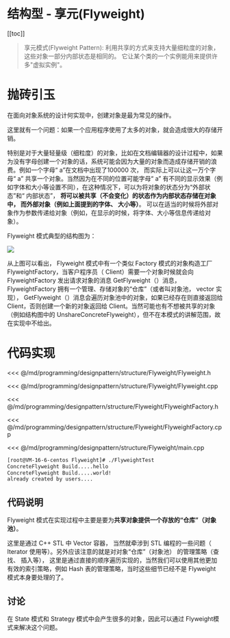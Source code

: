 # 结构型 - 享元(Flyweight)

​[[toc]]

> 享元模式(Flyweight Pattern): 利用共享的方式来支持大量细粒度的对象，这些对象一部分内部状态是相同的。 它让某个类的一个实例能用来提供许多"虚拟实例"。

# 抛砖引玉

在面向对象系统的设计何实现中，创建对象是最为常见的操作。

这里就有一个问题：如果一个应用程序使用了太多的对象，就会造成很大的存储开销。 

特别是对于大量轻量级（细粒度）的对象，比如在文档编辑器的设计过程中，如果为没有字母创建一个对象的话，系统可能会因为大量的对象而造成存储开销的浪费。例如一个字母“ a”在文档中出现了100000 次， 而实际上可以让这一万个字母“ a” 共享一个对象。当然因为在不同的位置可能字母“ a” 有不同的显示效果（例如字体和大小等设置不同），在这种情况下，可以为将对象的状态分为“外部状态”和“ 内部状态”， **将可以被共享（不会变化）的状态作为内部状态存储在对象中， 而外部对象（例如上面提到的字体、 大小等）**。 可以在适当的时候将外部对象作为参数传递给对象（例如，在显示的时候，将字体、大小等信息传递给对象）。

Flyweight 模式典型的结构图为：

![](_images/programming/designpattern/structure/Flyweight.png)

从上图可以看出， Flyweight 模式中有一个类似 Factory 模式的对象构造工厂FlyweightFactory，当客户程序员（ Client）需要一个对象时候就会向 FlyweightFactory 发出请求对象的消息 GetFlyweight（）消息， FlyweightFactory 拥有一个管理、存储对象的“仓库”（或者叫对象池， vector 实现）， GetFlyweight（）消息会遍历对象池中的对象，如果已经存在则直接返回给 Client，否则创建一个新的对象返回给 Client。当然可能也有不想被共享的对象（例如结构图中的 UnshareConcreteFlyweight），但不在本模式的讲解范围，故在实现中不给出。

# 代码实现

<<< @/md/programming/designpattern/structure/Flyweight/Flyweight.h

<<< @/md/programming/designpattern/structure/Flyweight/Flyweight.cpp

<<< @/md/programming/designpattern/structure/Flyweight/FlyweightFactory.h

<<< @/md/programming/designpattern/structure/Flyweight/FlyweightFactory.cpp

<<< @/md/programming/designpattern/structure/Flyweight/main.cpp

```bash
[root@VM-16-6-centos Flyweight]# ./FlyweightTest
ConcreteFlyweight Build.....hello
ConcreteFlyweight Build.....world!
already created by users....

```

## 代码说明

Flyweight 模式在实现过程中主要是要为**共享对象提供一个存放的“仓库”（对象池）**。

这里是通过 C++ STL 中 Vector 容器， 当然就牵涉到 STL 编程的一些问题（ Iterator 使用等）。另外应该注意的就是对对象“仓库”（对象池） 的管理策略（查找、 插入等）， 这里是通过直接的顺序遍历实现的，当然我们可以使用其他更加有效的索引策略，例如 Hash 表的管理策略，当时这些细节已经不是 Flyweight 模式本身要处理的了。

## 讨论

在 State 模式和 Strategy 模式中会产生很多的对象，因此可以通过 Flyweight模式来解决这个问题。